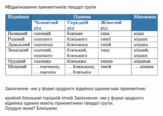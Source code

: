 #Вiдмiнювання прикметникiв твердої групи

<div class="center">
<img src="../pics/6/5.png" width="600px" class="center"/>
</div>
<br>

<quiz> 
    <question>
       <p>Закінчення <span class="p1">-им</span> у формі орудного відмінка однини має прикметник:</p>
           <answer>крайній</answer>
           <answer correct>близький</answer>
           <answer>торішній</answer>
           <answer>літній</answer>
      <explanation>
Закінчення <span class="p1">-им</span> у формі орудного відмінка однини мають прикметники твердої групи. <br>
Орудую яким? Близьким.
</explanation>
    </question>
</quiz> 
